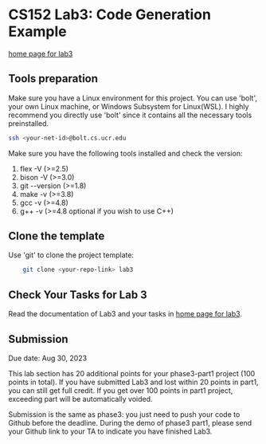 CS152 Lab3: Code Generation Example
===================================

[home page for lab3](https://cs152-ucr-gupta.github.io/website/lab03_codegen.html)

## Tools preparation

Make sure you have a Linux environment for this project. You can use 'bolt', your own Linux machine, or Windows Subsystem for Linux(WSL). I highly recommend you directly use 'bolt' since it contains all the necessary tools preinstalled. 

```sh
ssh <your-net-id>@bolt.cs.ucr.edu
```

Make sure you have the following tools installed and check the version:
1. flex -V       (>=2.5)
2. bison -V      (>=3.0)
3. git --version (>=1.8)
4. make -v       (>=3.8)
5. gcc -v        (>=4.8)
6. g++ -v        (>=4.8 optional if you wish to use C++)

## Clone the template
Use 'git' to clone the project template:

```sh
    git clone <your-repo-link> lab3
```

## Check Your Tasks for Lab 3

Read the documentation of Lab3 and your tasks in [home page for lab3](https://cs152-ucr-gupta.github.io/website/lab03_codegen.html). 

## Submission 
Due date: Aug 30, 2023

This lab section has 20 additional points for your phase3-part1 project (100 points in total). If you have submitted Lab3 and lost within 20 points in part1, you can still get full credit. If you get over 100 points in part1 project, exceeding part will be automatically voided.

Submission is the same as phase3: you just need to push your code to Github before the deadline. During the demo of phase3 part1, please send your Github link to your TA to indicate you have finished Lab3.
